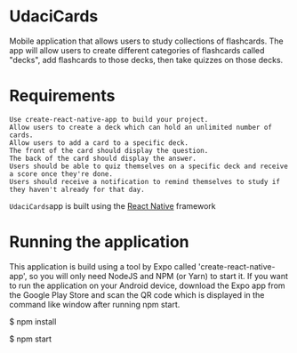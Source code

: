 # UdaciCards

Mobile application that allows users to study collections of flashcards. The app will allow users to create different categories of flashcards called "decks", add flashcards to those decks, then take quizzes on those decks.

# Requirements

    Use create-react-native-app to build your project.
    Allow users to create a deck which can hold an unlimited number of cards.
    Allow users to add a card to a specific deck.
    The front of the card should display the question.
    The back of the card should display the answer.
    Users should be able to quiz themselves on a specific deck and receive a score once they're done.
    Users should receive a notification to remind themselves to study if they haven't already for that day.

`UdaciCards`app is built using the [React Native](https://facebook.github.io/react-native/) framework

# Running the application

This application is build using a tool by Expo called 'create-react-native-app', so you will only need NodeJS and NPM (or Yarn) to start it. If you want to run the application on your Android device, download the Expo app from the Google Play Store and scan the QR code which is displayed in the command like window after running npm start.

\$ npm install

\$ npm start
